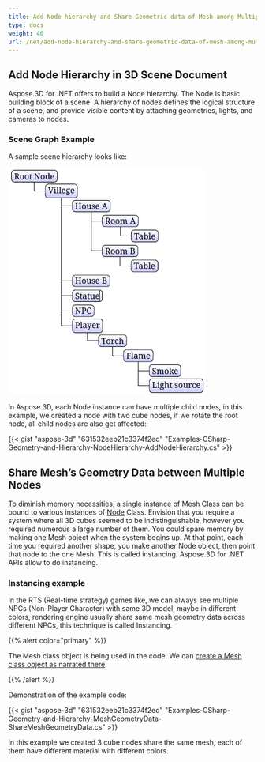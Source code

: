 ```yaml
---
title: Add Node hierarchy and Share Geometric data of Mesh among Multiple Nodes of 3D Scene
type: docs
weight: 40
url: /net/add-node-hierarchy-and-share-geometric-data-of-mesh-among-multiple-nodes-of-3d-scene/
---
```


## **Add Node Hierarchy in 3D Scene Document**
Aspose.3D for .NET offers to build a Node hierarchy. The Node is basic building block of a scene. A hierarchy of nodes defines the logical structure of a scene, and provide visible content by attaching geometries, lights, and cameras to nodes.
### **Scene Graph Example**
A sample scene hierarchy looks like:

![todo:image_alt_text](add-node-hierarchy-and-share-geometric-data-of-mesh-among-multiple-nodes-of-3d-scene_1.png)

In Aspose.3D, each Node instance can have multiple child nodes, in this example, we created a node with two cube nodes, if we rotate the root node, all child nodes are also get affected:

{{< gist "aspose-3d" "631532eeb21c3374f2ed" "Examples-CSharp-Geometry-and-Hierarchy-NodeHierarchy-AddNodeHierarchy.cs" >}}
## **Share Mesh’s Geometry Data between Multiple Nodes**
To diminish memory necessities, a single instance of [Mesh](https://apireference.aspose.com/3d/net/aspose.threed.entities/mesh) Class can be bound to various instances of [Node](http://www.aspose.com/api/net/3d/T_Aspose_ThreeD_Node) Class. Envision that you require a system where all 3D cubes seemed to be indistinguishable, however you required numerous a large number of them. You could spare memory by making one Mesh object when the system begins up. At that point, each time you required another shape, you make another Node object, then point that node to the one Mesh. This is called instancing. Aspose.3D for .NET APIs allow to do instancing.
### **Instancing example**
In the RTS (Real-time strategy) games like, we can always see multiple NPCs (Non-Player Character) with same 3D model, maybe in different colors, rendering engine usually share same mesh geometry data across different NPCs, this technique is called Instancing.

{{% alert color="primary" %}}

The Mesh class object is being used in the code. We can [create a Mesh class object as narrated there](/3d/net/create-3d-mesh-and-scene/).

{{% /alert %}}

Demonstration of the example code:

{{< gist "aspose-3d" "631532eeb21c3374f2ed" "Examples-CSharp-Geometry-and-Hierarchy-MeshGeometryData-ShareMeshGeometryData.cs" >}}

In this example we created 3 cube nodes share the same mesh, each of them have different material with different colors.
